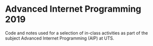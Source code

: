# Advanced Internet Programming 2019

Code and notes used for a selection of in-class activities as part of the subject Advanced Internet Programming (AIP) at UTS.
